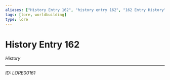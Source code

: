 ```yaml
---
aliases: ["History Entry 162", "history entry 162", "162 Entry History"]
tags: [lore, worldbuilding]
type: lore
---
```


# History Entry 162

*History*

---
*ID: LORE00161*
